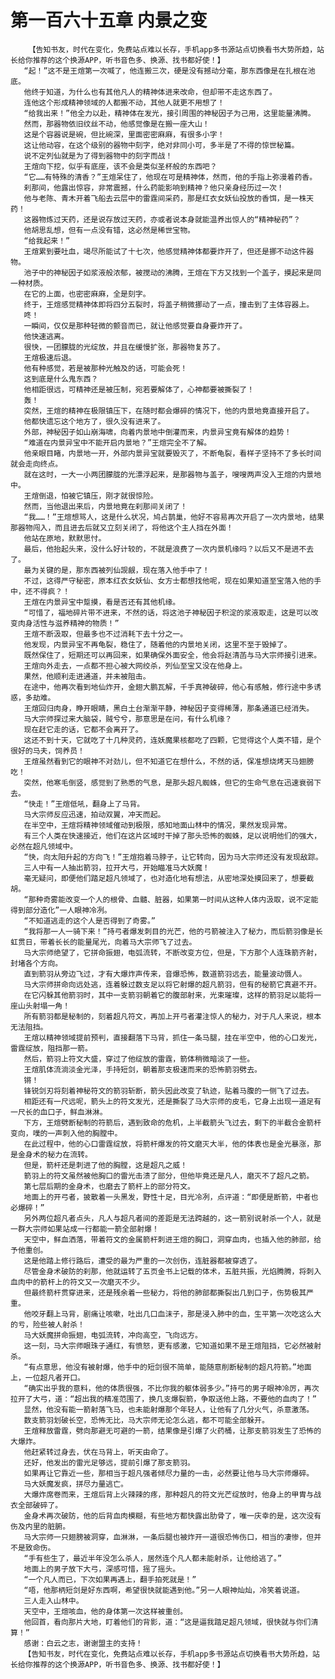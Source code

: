 # 第一百六十五章 内景之变
        【告知书友，时代在变化，免费站点难以长存，手机app多书源站点切换看书大势所趋，站长给你推荐的这个换源APP，听书音色多、换源、找书都好使！】
       “起！”这不是王煊第一次喊了，他连搬三次，硬是没有撼动分毫，那东西像是在扎根在池底。
       他终于知道，为什么也有其他凡人的精神体进来改命，但却带不走这东西了。
       连他这个形成精神领域的人都搬不动，其他人就更不用想了！
       “给我出来！”他全力以赴，精神体在发光，接引周围的神秘因子为己用，这里能量沸腾。
       然而，那器物依旧纹丝不动，他感觉像是在搬一座大山！
       这是个容器说是碗，但比碗深，里面密密麻麻，有很多小字！
       这让他动容，在这个级别的器物中刻字，绝对非同小可，多半是了不得的惊世秘篇。
       说不定列仙就是为了得到器物中的刻字而战！
       王煊向下挖，似乎有底座，该不会是类似圣杯般的东西吧？
       “它……有特殊的清香？”王煊呆住了，他现在可是精神体，然而，他的手指上弥漫着药香。
       刹那间，他露出惊容，非常震撼，什么药能影响到精神？他只亲身经历过一次！
       他与老陈、青木开着飞船去云层中的雷霆间采药，那是红衣女妖仙投放的香饵，是一株天药！
       这器物炼过天药，还是说存放过天药，亦或者说本身就能温养出惊人的“精神秘药”？
       他胡思乱想，但有一点没有错，这必然是稀世宝物。
       “给我起来！”
       王煊累到要吐血，竭尽所能试了十七次，他感觉精神体都要炸开了，但还是挪不动这件器物。
       池子中的神秘因子如浆液般浓郁，被搅动的沸腾，王煊在下方又找到一个盖子，摸起来是同一种材质。
       在它的上面，也密密麻麻，全是刻字。
       终于，王煊感觉精神体即将四分五裂时，将盖子稍微挪动了一点，撞击到了主体容器上。
       咚！
       一瞬间，仅仅是那种轻微的颤音而已，就让他感觉要自身要炸开了。
       他快速逃离。
       很快，一团朦胧的光绽放，并且在缓慢扩张，那器物复苏了。
       王煊极速后退。
       他有种感觉，若是被那种光触及的话，可能会死！
       这到底是什么鬼东西？
       他相距很远，可精神还是被压制，宛若要解体了，心神都要被撕裂了！
       轰！
       突然，王煊的精神在极限镇压下，在随时都会爆碎的情况下，他的内景地竟直接开启了。
       他都快遗忘这个地方了，很久没有进来了。
       外部，神秘因子如山崩海啸，向着内景地中倒灌而来，内景异宝竟有解体的趋势！
       “难道在内景异宝中不能开启内景地？”王煊完全不了解。
       他亲眼目睹，内景地一开，外部内景异宝就要毁灭了，不断龟裂，看样子坚持不了多长时间就会走向终点。
       就在这时，一大一小两团朦胧的光漂浮起来，是那器物与盖子，嗖嗖两声没入王煊的内景地中。
       王煊倒退，怕被它镇压，刚才就很惊险。
       然而，当他退出来后，内景地竟在刹那间关闭了！
       “我……！”王煊想骂人，这是什么状况，鸠占鹊巢，他好不容易再次开启了一次内景地，结果那器物闯入，而且进去后就又立刻关闭了，将他这个主人挡在外面！
       他站在原地，默默思忖。
       最后，他抬起头来，没什么好计较的，不就是浪费了一次内景机缘吗？以后又不是进不去了。
       最为关键的是，那东西被列仙觊觎，现在落入他手中了！
       不过，这得严守秘密，原本红衣女妖仙、女方士都想找他呢，现在如果知道至宝落入他的手中，还不得疯？！
       王煊在内景异宝中踅摸，看是否还有其他机缘。
       “可惜了，福地碎片带不进来，不然的话，将这池子神秘因子积淀的浆液取走，这是可以改变肉身活性与滋养精神的物质！”
       王煊不断汲取，但最多也不过消耗下去十分之一。
       他发现，内景异宝不再龟裂，稳住了，随着他的内景地关闭，这里不至于毁掉了。
       既然保住了，短期还可以再回来，如果确保外面安全，他会将赵清菡与马大宗师接引进来。
       王煊向外走去，一点都不担心被大网绞杀，列仙至宝又没在他身上。
       果然，他顺利走进通道，并未被阻击。
       在途中，他再次看到地仙炸开，金翅大鹏瓦解，千手真神破碎，他心有感触，修行途中多诱惑，多劫难。
       王煊回归肉身，睁开眼睛，黑白土台渐渐平静，神秘因子变得稀薄，那条通道已经消失。
       马大宗师探过来大脑袋，贼兮兮，那意思是在问，有什么机缘？
       现在赶它走的话，它都不会离开了。
       这还不到十天，它就吃了十几种灵药，连妖魔果核都吃了四颗，它觉得这个人类不错，是个很好的马夫，饲养员！
       王煊虽然看到它的眼神不对劲儿，但不知道它在想什么，不然的话，保准想烧烤天马翅膀吃！
       突然，他寒毛倒竖，感觉到了熟悉的气息，是那头超凡蜘蛛，但它的生命气息在迅速衰弱下去。
       “快走！”王煊低吼，翻身上了马背。
       马大宗师反应迅速，拍动双翼，冲天而起。
       在半空中，王煊将精神领域催动到极限，感知地面山林中的情况，果然发现异常。
       有三个人类在快速接近，他们在这片区域时干掉了那头恐怖的蜘蛛，足以说明他们的强大，必然在超凡领域中。
       “快，向太阳升起的方向飞！”王煊抱着马脖子，让它转向，因为马大宗师还没有发现敌踪。
       三人中有一人抽出箭羽，拉开大弓，开始瞄准马大妖魔！
       毫无疑问，即便他们踏足超凡领域了，也对造化地有想法，从密地深处摸回来了，想要截胡。
       “那种奇雾能改变一个人的根骨、血髓、脏器，如果第一时间从这种人体内汲取，说不定能得到部分造化”一人眼神冷冽。
       “不知道逃走的这个人是否得到了奇雾。”
       “我将那一人一骑下来！”持弓者爆发刺目的光芒，他的弓箭被注入了秘力，而后箭羽像是长虹贯日，带着长长的能量尾光，向着马大宗师飞了过去。
       马大宗师绝望了，它拼命振翅，电弧流转，不断改变方位，但是，下方那个人连珠箭齐射，封堵各个方向。
       直到箭羽从旁边飞过，才有大爆炸声传来，音爆恐怖，数道箭羽远去，能量波动慑人。
       马大宗师拼命向远处逃，连着躲过数支足以将它射爆的超凡箭羽，但有的秘箭它真避不开。
       在它闪躲其他箭羽时，其中一支箭羽朝着它的腹部射来，光束璀璨，这样的箭羽足以能将一座山头射塌一角！
       所有箭羽都是秘制的，刻着超凡符文，再加上开弓者灌注惊人的秘力，对于凡人来说，根本无法阻挡。
       王煊以精神领域提前预判，直接翻落下马背，抓住一条马腿，挂在半空中，他的心口发光，雷霆绽放，阻挡那一箭。
       然后，箭羽上符文大盛，穿过了他绽放的雷霆，箭体稍微暗淡了一些。
       王煊肌体流淌淡金光泽，手持短剑，朝着那支极速而来的恐怖箭羽劈去。
       锵！
       锋锐剑刃将刻着神秘符文的箭羽斩断，箭头因此改变了轨迹，贴着马腹的一侧飞了过去。
       相距还有一尺远呢，箭头上的符文发光，还是撕裂了马大宗师的皮毛，它身上出现一道足有一尺长的血口子，鲜血淋淋。
       下方，王煊劈断秘制的符箭后，遇到致命的危机，上半截箭头飞过去，剩下的半截合金箭杆变向，噗的一声刺入他的胸膛中。
       在此过程中，他的心口雷霆绽放，将箭杆爆发的符文磨灭大半，他的体表也是金光暴涨，那是金身术的秘力在流转。
       但是，箭杆还是刺进了他的胸膛，这是超凡之威！
       箭羽上的符文虽然被他胸口的雷光击溃了部分，但他毕竟还是凡人，磨灭不了超凡之箭。
       第七层后期的金身术，也磨去了箭杆上的部分符文。
       地面上的开弓者，披散着一头黑发，野性十足，目光冷冽，点评道：“即便是断箭，中者也必爆碎！”
       另外两位超凡者点头，凡人与超凡者间的差距是无法跨越的，这一箭别说射杀一个人，就是一群大宗师如果站成一行都能一箭全部射爆！
       天空中，鲜血洒落，带着符文的金属箭杆刺进王煊的胸口，洞穿血肉，也插入他的肺部，给予他重创。
       这是他踏上修行路后，遭受的最为严重的一次创伤，连脏器都被穿透了。
       尽管金身术破防的刹那，他就运转了五页金书上记载的体术，五脏共振，光焰腾腾，将刺入血肉中的箭杆上的符文又一次磨灭不少。
       但最终箭杆贯穿进来，还是残余着一些秘力，将他的肺部都撕裂出几到口子，伤势极其严重。
       他咬牙翻上马背，剧痛让咳嗽，吐出几口血沫子，那是浸入肺中的血，生平第一次吃这么大的亏，险些被人射杀！
       马大妖魔拼命振翅，电弧流转，冲向高空，飞向远方。
       这一刻，马大宗师眼珠子通红，有愤怒，更有感激，它知道如果不是王煊阻挡，它必然被射杀。
       “有点意思，他没有被射爆，他手中的短剑很不简单，能随意削断秘制的超凡符箭。”地面上，一位超凡者开口。
       “确实出乎我的意料，他的体质很强，不比你我的躯体弱多少。”持弓的男子眼神冷厉，再次拉开了大弓，道：“超出我的精准范围了，换几支爆裂箭，争取送他上路，不要他的血肉了！”
       显然，他没有能一箭射落飞马，也未能射爆那个年轻人，让他有了几分火气，杀意激荡。
       数支箭羽划破长空，恐怖无比，马大宗师无论怎么逃，都不可能全部躲开。
       王煊释放雷霆，劈向那避无可避的一箭，结果像是引爆了火药桶，让那支箭羽发生了恐怖的大爆炸。
       他赶紧转过身去，伏在马背上，听天由命了。
       还好，他发出的雷光足够远，提前引爆了那支箭羽。
       如果再让它靠近一些，那相当于超凡强者倾尽力量的一击，必然要让他与马大宗师爆碎。
       马大妖魔发疯，拼尽力量逃亡。
       大爆炸席卷而来，王煊后背上火辣辣的疼，那种超凡的符文光芒绽放时，他身上的甲胄与战衣全部破碎了。
       金身术再次破防，他的后背血肉模糊，有些地方都快露出肋骨了，唯一庆幸的是，这次没有伤及内里的脏腑。
       马大宗师一只翅膀被洞穿，血淋淋，一条后腿也被炸开一道很恐怖伤口，相当的凄惨，但并不是致命伤。
       “手有些生了，最近半年没怎么杀人，居然连个凡人都未能射杀，让他给逃了。”
       地面上的男子放下大弓，深感可惜，摇了摇头。
       “一个凡人而已，下次如果再遇上，翻手拍死就是！”
       “唔，他那柄短剑是好东西啊，希望很快就能遇到他。”另一人眼神灿灿，冷笑着说道。
       三人走入山林中。
       天空中，王煊咳血，他的身体第一次这样被重创。
       他回首，看向那片大地，盯着他们的背影，道：“这是逼我踏足超凡领域，很快就与你们清算！”
       感谢：白云之志，谢谢盟主的支持！
       【告知书友，时代在变化，免费站点难以长存，手机app多书源站点切换看书大势所趋，站长给你推荐的这个换源APP，听书音色多、换源、找书都好使！】
